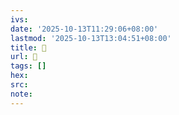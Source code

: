 ```yaml
---
ivs:
date: '2025-10-13T11:29:06+08:00'
lastmod: '2025-10-13T13:04:51+08:00'
title: 󰠅
url: 󰠅
tags: []
hex: 
src:
note:
---
```

